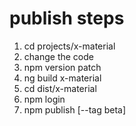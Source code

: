 # publish steps

1. cd projects/x-material
2. change the code 
3. npm version patch
4. ng build x-material
5. cd dist/x-material
6. npm login
7. npm publish [--tag beta]
